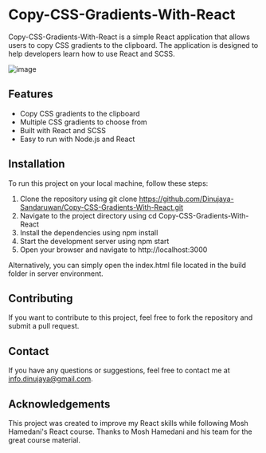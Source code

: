# Copy-CSS-Gradients-With-React
Copy-CSS-Gradients-With-React is a simple React application that allows users to copy CSS gradients to the clipboard. The application is designed to help developers learn how to use React and SCSS.


![image](https://user-images.githubusercontent.com/88492493/224855661-190a35ab-c9a6-4510-887e-77f67bdbcb1c.png)


## Features
+ Copy CSS gradients to the clipboard
+ Multiple CSS gradients to choose from
+ Built with React and SCSS
+ Easy to run with Node.js and React

## Installation
To run this project on your local machine, follow these steps:

1. Clone the repository using git clone https://github.com/Dinujaya-Sandaruwan/Copy-CSS-Gradients-With-React.git
2. Navigate to the project directory using cd Copy-CSS-Gradients-With-React
3. Install the dependencies using npm install
4. Start the development server using npm start
5. Open your browser and navigate to http://localhost:3000

Alternatively, you can simply open the index.html file located in the build folder in server environment.

## Contributing
If you want to contribute to this project, feel free to fork the repository and submit a pull request.

## Contact
If you have any questions or suggestions, feel free to contact me at info.dinujaya@gmail.com.

## Acknowledgements
This project was created to improve my React skills while following Mosh Hamedani's React course. Thanks to Mosh Hamedani and his team for the great course material.
